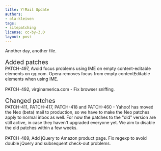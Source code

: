 ```yaml
---
title: Y!Mail Update
authors:
- ola-kleiven
tags:
- sitepatching
license: cc-by-3.0
layout: post
---
```

Another day, another file.<br/><br/><span style="font-size: 140%">Added patches</span><br/>PATCH-497, Avoid focus problems using IME on empty content-editable elements on qq.com. Opera removes focus from empty contentEditable elements when using IME.<br/><br/>PATCH-492, virginamerica.com - Fix browser sniffing.<br/> <br/><span style="font-size: 140%">Changed patches</span><br/>PATCH-411, PATCH-417, PATCH-418 and PATCH-460 - Yahoo! has moved the Neo (beta) mail to production, so we have to make the Neo patches apply to normal inbox as well. For now the patches to the &quot;old&quot; version are still active, in case they haven&#39;t upgraded everyone yet. We aim to disable the old patches within a few weeks.<br/> <br/>PATCH-489, Add jQuery to Amazon product page. Fix regexp to avoid double jQuery and subsequent check-out problems.

